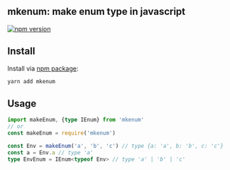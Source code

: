 ## mkenum: make enum type in javascript

[![npm version](https://badge.fury.io/js/mkenum.svg)](https://badge.fury.io/js/mkenum)

## Install

Install via [npm package](https://www.npmjs.com/package/mkenum):

```bash
yarn add mkenum
```

## Usage

```typescript
import makeEnum, {type IEnum} from 'mkenum'
// or
const makeEnum = require('mkenum')

const Env = makeEnum('a', 'b', 'c') // type {a: 'a', b: 'b', c: 'c'}
const a = Env.a // type 'a'
type EnvEnum = IEnum<typeof Env> // type 'a' | 'b' | 'c'
```
